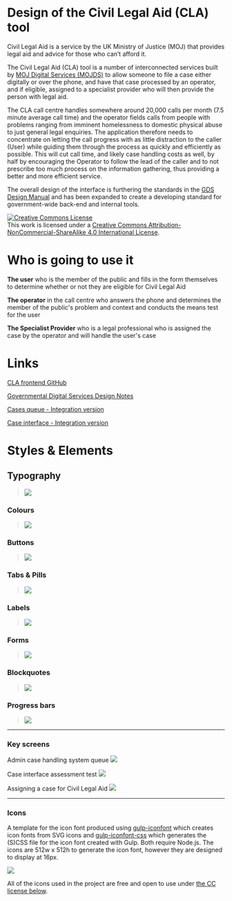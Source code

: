 Design of the Civil Legal Aid (CLA) tool
==========

Civil Legal Aid is a service by the UK Ministry of Justice (MOJ) that provides legal aid and advice for those who can’t afford it.

The Civil Legal Aid (CLA) tool is a number of interconnected services built by [MOJ Digital Services (MOJDS)](https://mojdigital.blog.gov.uk) to allow someone to file a case either digitally or over the phone, and have that case processed by an operator, and if eligible, assigned to a specialist provider who will then provide the person with legal aid.

The CLA call centre handles somewhere around 20,000 calls per month (7.5 minute average call time) and the operator fields calls from people with problems ranging from imminent homelessness to domestic physical abuse to just general legal enquiries. The application therefore needs to concentrate on letting the call progress with as little distraction to the caller (User) while guiding them through the process as quickly and efficiently as possible. This will cut call time, and likely case handling costs as well, by half by encouraging the Operator to follow the lead of the caller and to not prescribe too much process on the information gathering, thus providing a better and more efficient service.

The overall design of the interface is furthering the standards in the [GDS Design Manual](https://www.gov.uk/service-manual/designers) and has been expanded to create a developing standard for government-wide back-end and internal tools.

<a rel="license" href="http://creativecommons.org/licenses/by-nc-sa/4.0/"><img alt="Creative Commons License" style="border-width:0" src="https://i.creativecommons.org/l/by-nc-sa/4.0/88x31.png" /></a><br />This work is licensed under a <a rel="license" href="http://creativecommons.org/licenses/by-nc-sa/4.0/">Creative Commons Attribution-NonCommercial-ShareAlike 4.0 International License</a>.

# Who is going to use it

**The user** who is the member of the public and fills in the form themselves to determine whether or not they are eligible for Civil Legal Aid

**The operator** in the call centre who answers the phone and determines the member of the public's problem and context and conducts the means test for the user

**The Specialist Provider** who is a legal professional who is assigned the case by the operator and will handle the user's case

# Links
[CLA frontend GitHub](https://github.com/ministryofjustice/cla_frontend)

[Governmental Digital Services Design Notes](https://designnotes.blog.gov.uk)

[Cases queue - Integration version](https://dchtm6r471mui.cloudfront.net/hackpad.com_B2kIZMUCiTq_p.113892_1412265710243_cla-case-list.gif)

[Case interface - Integration version](https://dchtm6r471mui.cloudfront.net/hackpad.com_B2kIZMUCiTq_p.113892_1412265727578_cla-case.gif)

# Styles & Elements

## Typography
> ![](https://cloud.githubusercontent.com/assets/495102/4829414/f6058efe-5f86-11e4-81c0-8dfa9538031a.png)

### Colours
> ![](https://cloud.githubusercontent.com/assets/495102/4829534/be184d32-5f87-11e4-927d-1fb2068bf070.png)
### Buttons
> ![](https://cloud.githubusercontent.com/assets/495102/4830248/7806b9c8-5f8c-11e4-95fd-7452bdc7d952.png)

### Tabs & Pills

> ![](https://cloud.githubusercontent.com/assets/495102/4841797/882ed1d6-601e-11e4-9d41-d9120318a335.png)

### Labels
> ![](https://cloud.githubusercontent.com/assets/495102/4841901/b3f2878a-601f-11e4-9ba3-a8a807271d7b.png)

### Forms
> ![](https://cloud.githubusercontent.com/assets/495102/4841916/d0a1bdce-601f-11e4-97e3-362671c5df76.png)

### Blockquotes
> ![](https://cloud.githubusercontent.com/assets/495102/4841921/e2f28558-601f-11e4-8689-705a737082fe.png)

### Progress bars
> ![](https://cloud.githubusercontent.com/assets/495102/4841932/f33e2660-601f-11e4-9aec-cc6bf92c2e1b.png)

- - - -

### Key screens
Admin case handling system queue
<img src="https://cloud.githubusercontent.com/assets/495102/4885828/6d2b8382-6377-11e4-9c32-12666f146c9d.png">

Case interface assessment test
<img src="https://cloud.githubusercontent.com/assets/495102/4885808/4c761e22-6377-11e4-8237-2544e630279e.png">

Assigning a case for Civil Legal Aid
<img src="https://cloud.githubusercontent.com/assets/495102/4885846/81b31e00-6377-11e4-9fa8-df8462199c92.png">

- - - -

### Icons

A template for the icon font produced using [gulp-iconfont](https://www.npmjs.org/package/gulp-iconfont) which creates icon fonts from SVG icons and [gulp-iconfont-css](https://www.npmjs.org/package/gulp-iconfont-css) which generates the (S)CSS file for the icon font created with Gulp. Both require Node.js. The icons are 512w x 512h to generate the icon font, however they are designed to display at 16px.

<img src="https://cloud.githubusercontent.com/assets/495102/4977080/4c9ea62c-68e4-11e4-8a46-a76bbc4afd2f.png">

All of the icons used in the project are free and open to use under [the CC license below](http://creativecommons.org/licenses/by-nc-sa/4.0/).
